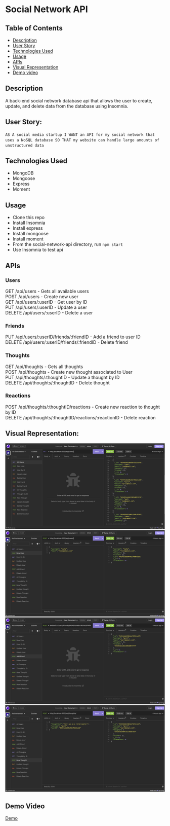 # Social Network API

## Table of Contents 
- [Description](#description)
- [User Story](#user-story)
- [Technologies Used](#technologies-used)
- [Usage](#usage)
- [APIs](#apis)
- [Visual Representation](#visual-representation)
- [Demo video](#demo-video)

## Description

A back-end social network database api that allows the user to create, update, and delete data from the database using Insomnia.

## User Story:
`AS A social media startup
I WANT an API for my social network that uses a NoSQL database
SO THAT my website can handle large amounts of unstructured data`

## Technologies Used

- MongoDB
- Mongoose
- Express
- Moment

## Usage

- Clone this repo
- Install Insomnia
- Install express
- Install mongoose
- Install moment
- From the social-network-api directory, run `npm start`
- Use Insomnia to test api

## APIs

### Users

GET /api/users - Gets all available users <br>
POST /api/users - Create new user <br>
GET /api/users/:userID - Get user by ID <br>
PUT /api/users/:userID - Update a user <br>
DELETE /api/users/:userID - Delete a user <br>

### Friends

PUT /api/users/:userID/friends/:friendID - Add a friend to user ID <br>
DELETE /api/users/:userID/friends/:friendID - Delete friend <br>

### Thoughts

GET /api/thoughts - Gets all thoughts <br>
POST /api/thoughts - Create new thought associated to User <br>
PUT /api/thoughts/:thoughtID - Update a thought by ID <br>
DELETE /api/thoughts/:thoughtID - Delete thought <br>

### Reactions

POST /api/thoughts/:thoughtID/reactions - Create new reaction to thought by ID <br>
DELETE /api/thoughts/:thoughtID/reactions/:reactionID - Delete reaction <br>


## Visual Representation:
![Alt text](assets/images/Screen%20Shot%202023-04-10%20at%206.53.01%20PM.png)
![Alt text](assets/images/Screen%20Shot%202023-04-10%20at%206.54.19%20PM.png)
![Alt text](assets/images/Screen%20Shot%202023-04-10%20at%206.54.59%20PM.png)
![Alt text](assets/images/Screen%20Shot%202023-04-10%20at%206.55.40%20PM.png)

## Demo Video
[Demo](https://drive.google.com/file/d/1pj2PvN6maE19_QxRJ4hgmLa_ZlPXVRqT/view)